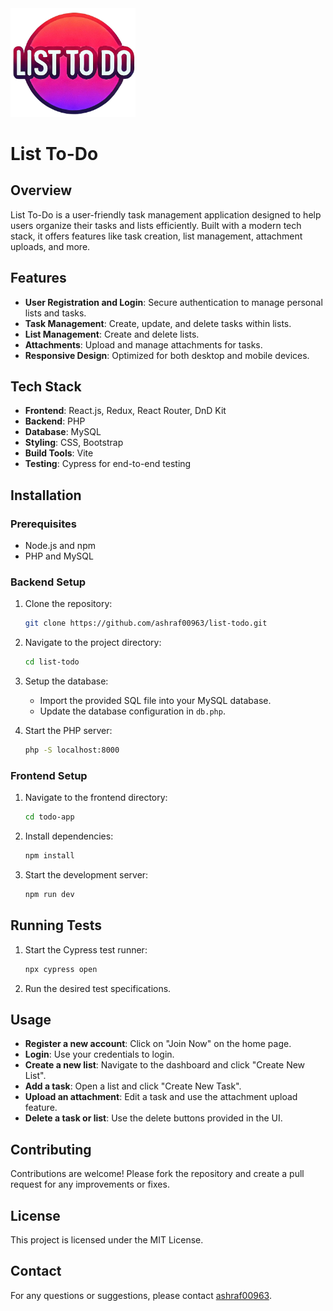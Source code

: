 <img src="src/assets/logo-to-do.png" alt="List To Do Logo" width="200">

# List To-Do

## Overview
List To-Do is a user-friendly task management application designed to help users organize their tasks and lists efficiently. Built with a modern tech stack, it offers features like task creation, list management, attachment uploads, and more.

## Features
- **User Registration and Login**: Secure authentication to manage personal lists and tasks.
- **Task Management**: Create, update, and delete tasks within lists.
- **List Management**: Create and delete lists.
- **Attachments**: Upload and manage attachments for tasks.
- **Responsive Design**: Optimized for both desktop and mobile devices.

## Tech Stack
- **Frontend**: React.js, Redux, React Router, DnD Kit
- **Backend**: PHP
- **Database**: MySQL
- **Styling**: CSS, Bootstrap
- **Build Tools**: Vite
- **Testing**: Cypress for end-to-end testing

## Installation

### Prerequisites
- Node.js and npm
- PHP and MySQL

### Backend Setup
1. Clone the repository:
    ```bash
    git clone https://github.com/ashraf00963/list-todo.git
    ```
2. Navigate to the project directory:
    ```bash
    cd list-todo
    ```
3. Setup the database:
    - Import the provided SQL file into your MySQL database.
    - Update the database configuration in `db.php`.

4. Start the PHP server:
    ```bash
    php -S localhost:8000
    ```

### Frontend Setup
1. Navigate to the frontend directory:
    ```bash
    cd todo-app
    ```
2. Install dependencies:
    ```bash
    npm install
    ```
3. Start the development server:
    ```bash
    npm run dev
    ```

## Running Tests
1. Start the Cypress test runner:
    ```bash
    npx cypress open
    ```
2. Run the desired test specifications.

## Usage
- **Register a new account**: Click on "Join Now" on the home page.
- **Login**: Use your credentials to login.
- **Create a new list**: Navigate to the dashboard and click "Create New List".
- **Add a task**: Open a list and click "Create New Task".
- **Upload an attachment**: Edit a task and use the attachment upload feature.
- **Delete a task or list**: Use the delete buttons provided in the UI.

## Contributing
Contributions are welcome! Please fork the repository and create a pull request for any improvements or fixes.

## License
This project is licensed under the MIT License.

## Contact
For any questions or suggestions, please contact [ashraf00963](https://github.com/ashraf00963).

